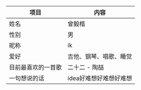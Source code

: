 | 项目 | 内容 |
| ------ | ------ |
| 姓名 | 曾毅楷 |
| 性别 | 男 |
| 昵称 | ik |
| 爱好 | 吉他、钢琴、唱歌、睡觉 |
| 目前最喜欢的一首歌 | 二十二 - 陶喆 |
| 一句想说的话 | idea好难想好难想好难想 |
